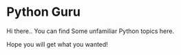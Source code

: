 # Python Guru

Hi there.. You can find Some unfamiliar Python topics here.

Hope you will get what you wanted!
